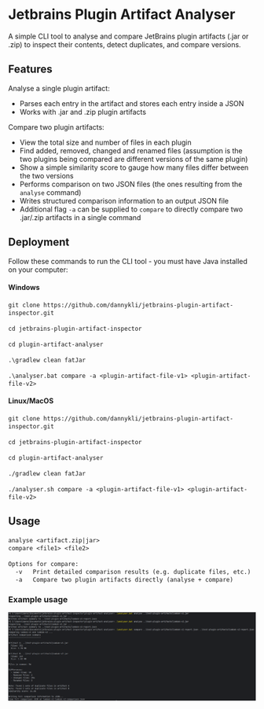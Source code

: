 # Jetbrains Plugin Artifact Analyser
A simple CLI tool to analyse and compare JetBrains plugin artifacts (.jar or .zip) to inspect their contents, detect duplicates, and compare versions.

## Features
Analyse a single plugin artifact:
  - Parses each entry in the artifact and stores each entry inside a JSON
  - Works with .jar and .zip plugin artifacts

Compare two plugin artifacts:
  - View the total size and number of files in each plugin
  - Find added, removed, changed and renamed files (assumption is the two plugins being compared are different versions of the same plugin)
  - Show a simple similarity score to gauge how many files differ between the two versions
  - Performs comparison on two JSON files (the ones resulting from the `analyse` command)
  - Writes structured comparison information to an output JSON file
  - Additional flag `-a` can be supplied to `compare` to directly compare two .jar/.zip artifacts in a single command

## Deployment
Follow these commands to run the CLI tool - you must have Java installed on your computer:

#### Windows
```
git clone https://github.com/dannykli/jetbrains-plugin-artifact-inspector.git

cd jetbrains-plugin-artifact-inspector

cd plugin-artifact-analyser

.\gradlew clean fatJar

.\analyser.bat compare -a <plugin-artifact-file-v1> <plugin-artifact-file-v2>
```

#### Linux/MacOS
```
git clone https://github.com/dannykli/jetbrains-plugin-artifact-inspector.git

cd jetbrains-plugin-artifact-inspector

cd plugin-artifact-analyser

./gradlew clean fatJar

./analyser.sh compare -a <plugin-artifact-file-v1> <plugin-artifact-file-v2>
```

## Usage
```
analyse <artifact.zip|jar>
compare <file1> <file2>

Options for compare:
  -v   Print detailed comparison results (e.g. duplicate files, etc.)
  -a   Compare two plugin artifacts directly (analyse + compare)
```

### Example usage
![Example](example-screenshot.png)
